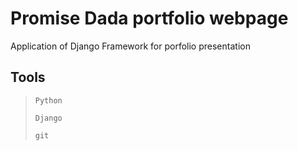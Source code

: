 **Promise Dada** portfolio webpage
=====

Application of Django Framework for porfolio presentation

Tools
----
> `Python`
> 
> `Django`
> 
> `git`
